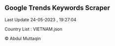 

## Google Trends Keywords Scraper 
 
Last Update 24-05-2023 , 19:27:04

Country List :
VIETNAM.json



© Abdul Muttaqin 
